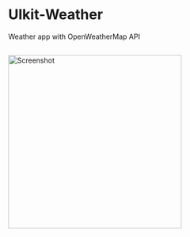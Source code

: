 # UIkit-Weather
Weather app with OpenWeatherMap API
##
<img src="https://github.com/Mustafa-Deveci/UIkit-Weather/assets/79964936/0c61aa63-73cb-4eec-8645-1d67112ea71f" alt="Screenshot" width="350">
